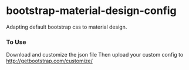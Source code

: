 # bootstrap-material-design-config

Adapting default bootstrap css to material design.

### To Use

Download and customize the json file
Then upload your custom config to http://getbootstrap.com/customize/

